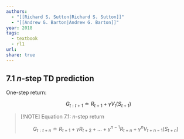 ```yaml
---
authors:
  - "[[Richard S. Sutton|Richard S. Sutton]]"
  - "[[Andrew G. Barton|Andrew G. Barton]]"
year: 2018
tags:
  - textbook
  - rl1
url: 
share: true
---
```

## 7.1 $n$-step TD prediction

One-step return:

$$
G_{t:t+1} \doteq R_{t+1} + \gamma V_t(S_{t+1})
$$

> [!NOTE] Equation 7.1: $n$-step return
> 
> $$
> G_{t:t+n} \doteq R_{t+1} + \gamma R_{t+2} + \dots + \gamma^{n-1} R_{t+n} + \gamma^n V_{t + n - 1}(S_{t+n}) \tag{7.1}
> $$



